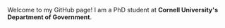 <p>Welcome to my GitHub page! I am a PhD student at <strong>Cornell University's Department of Government</strong>.
